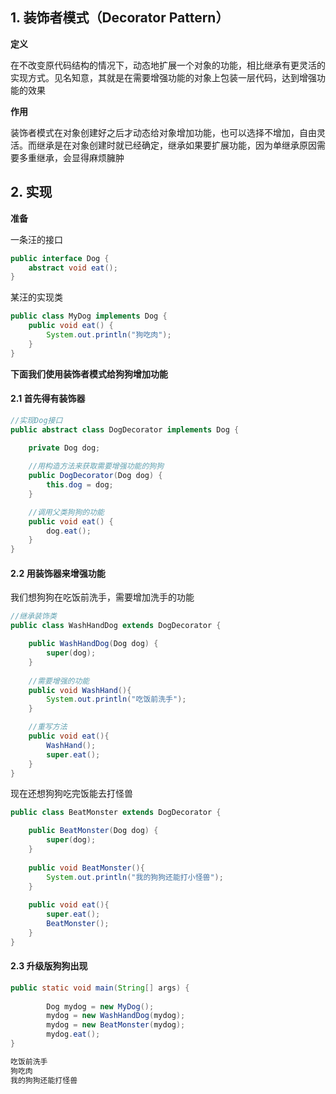 ## 1. 装饰者模式（Decorator Pattern）

**定义**

在不改变原代码结构的情况下，动态地扩展一个对象的功能，相比继承有更灵活的实现方式。见名知意，其就是在需要增强功能的对象上包装一层代码，达到增强功能的效果



**作用**

装饰者模式在对象创建好之后才动态给对象增加功能，也可以选择不增加，自由灵活。而继承是在对象创建时就已经确定，继承如果要扩展功能，因为单继承原因需要多重继承，会显得麻烦臃肿







## 2. 实现



**准备**

一条汪的接口

```java
public interface Dog {
	abstract void eat();
}
```

某汪的实现类

```java
public class MyDog implements Dog {
	public void eat() {
		System.out.println("狗吃肉");
	}
}
```



**下面我们使用装饰者模式给狗狗增加功能**



#### 2.1 首先得有装饰器

```java
//实现Dog接口
public abstract class DogDecorator implements Dog {

	private Dog dog;
    
	//用构造方法来获取需要增强功能的狗狗
	public DogDecorator(Dog dog) {
		this.dog = dog;
	}

    //调用父类狗狗的功能
	public void eat() {
		dog.eat();
	}
}
```



#### 2.2 用装饰器来增强功能

我们想狗狗在吃饭前洗手，需要增加洗手的功能

```java
//继承装饰类
public class WashHandDog extends DogDecorator {

	public WashHandDog(Dog dog) {
		super(dog);
	}
	
	//需要增强的功能
	public void WashHand(){
		System.out.println("吃饭前洗手");
	}

	//重写方法
	public void eat(){
		WashHand();
		super.eat();
	}
}
```

现在还想狗狗吃完饭能去打怪兽

```java
public class BeatMonster extends DogDecorator {

	public BeatMonster(Dog dog) {
		super(dog);
	}
	
	public void BeatMonster(){
		System.out.println("我的狗狗还能打小怪兽");
	}
	
	public void eat(){
		super.eat();
        BeatMonster();
	}
}
```



#### 2.3 升级版狗狗出现

```java
public static void main(String[] args) {
		
		Dog mydog = new MyDog();
		mydog = new WashHandDog(mydog);
		mydog = new BeatMonster(mydog);	
		mydog.eat();
}
```

```xml
吃饭前洗手
狗吃肉
我的狗狗还能打怪兽
```

